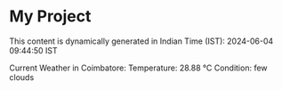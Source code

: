 # My Project

This content is dynamically generated in Indian Time (IST): 2024-06-04 09:44:50 IST


Current Weather in Coimbatore:
Temperature: 28.88 °C
Condition: few clouds
